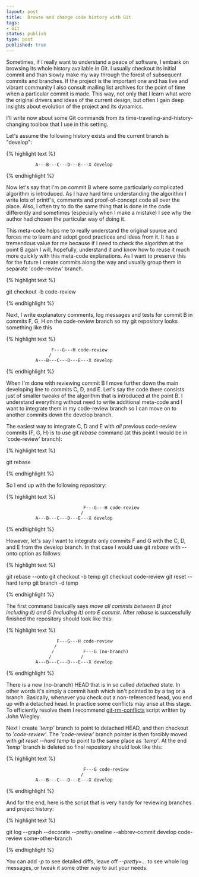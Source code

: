 ```yaml
---
layout: post
title:  Browse and change code history with Git
tags:
- Git
status: publish
type: post
published: true
---
```


Sometimes, if I really want to understand a peace of software, I embark on browsing its whole history available in Git. I usually checkout its initial commit and than slowly make my way through the forest of subsequent commits and branches. If the project is the important one and has live and vibrant community I also consult mailing list archives for the point of time when a particular commit is made. This way, not only that I learn what were the original drivers and ideas of the current design, but often I gain deep insights about evolution of the project and its dynamics.


I'll write now about some Git commands from its time-traveling-and-history-changing toolbox that I use in this setting.


Let's assume the following history exists and the current branch is "develop":


{% highlight text %}

               A---B---C---D---E---X develop

{% endhighlight %}


Now let's say that I'm on commit B where some particularly complicated algorithm is introduced. As I have hard time understanding the algorithm I write lots of printf's, comments and proof-of-concept code all over the place. Also, I often try to do the same thing that is done in the code differently and sometimes (especially when I make a mistake) I see why the author had chosen the particular way of doing it.

This meta-code helps me to really understand the original source and forces me to learn and adopt good practices and ideas from it. It has a tremendous value for me because if I need to check the algorithm at the point B again I will, hopefully, understand it and know how to reuse it much more quickly with this meta-code explanations. As I want to preserve this for the future I create commits along the way and usually group them in separate 'code-review' branch.

{% highlight text %}

git checkout -b code-review <B-sha1>

{% endhighlight %}

Next, I write explanatory comments, log messages and tests for commit B in commits F, G, H on the code-review branch so my git repository looks something like this

{% highlight text %}

                     F---G---H code-review
                    /
               A---B---C---D---E---X develop

{% endhighlight %}

When I'm done with reviewing commit B I move further down the main developing line to commits C, D, and E. Let's say the code there consists just of smaller tweaks of the algorithm that is introduced at the point B. I understand everything without need to write additional meta-code and I want to integrate them in my code-review branch so I can move on to another commits down the develop branch.

The easiest way to integrate C, D and E with *all* previous code-review commits (F, G, H) is to use git *rebase* command (at this point I would be in 'code-review' branch):

{% highlight text %}

git rebase <E-sha1>

{% endhighlight %}


So I end up with the following repository:


{% highlight text %}

                                 F---G---H code-review
                                /
               A---B---C---D---E---X develop

{% endhighlight %}

However, let's say I want to integrate only commits F and G with the C, D, and E from the develop branch. In that case I would use git *rebase* with --onto option as follows:

{% highlight text %}

git rebase --onto <E-sha1> <B-sha1> <G-sha1>
git checkout -b temp
git checkout code-review
git reset --hard temp
git branch -d temp

{% endhighlight %}

The first command basically says *move all commits between B (not including it) and G (including it) onto E commit*. After *rebase* is successfully finished the repository should look like this:

{% highlight text %}

                       F---G---H code-review
                      /
                     /           F---G (no-branch)
                    /           /
               A---B---C---D---E---X develop

{% endhighlight %}

There is a new (no-branch) HEAD that is in so called *detached* state.
In other words it's simply a commit hash which isn't pointed to by a tag or a branch.
Basically, whenever you check out a non-referenced head, you end up with a detached
head. In practice some conflicts may arise at this stage. To efficiently resolve them I recommend [git-rm-conflicts](https://github.com/jwiegley/git-scripts/blob/master/git-rm-conflicts) script written by John Wiegley.

Next I create *'temp'* branch to point to detached HEAD, and then checkout to *'code-review'*. The *'code-review'* branch pointer is then forcibly moved with *git reset --hard temp* to point to the same place as *'temp'*. At the end *'temp'* branch is deleted
so final repository should look like this:

{% highlight text %}


                                 F---G code-review
                                /
               A---B---C---D---E---X develop

{% endhighlight %}


And for the end, here is the script that is very handy for reviewing branches and project history:

{% highlight text %}

git log --graph --decorate --pretty=oneline --abbrev-commit develop code-review
some-other-branch

{% endhighlight %}

You can add *-p* to see detailed diffs, leave off *--pretty=...* to see whole log messages, or tweak it some other way to suit your needs.
